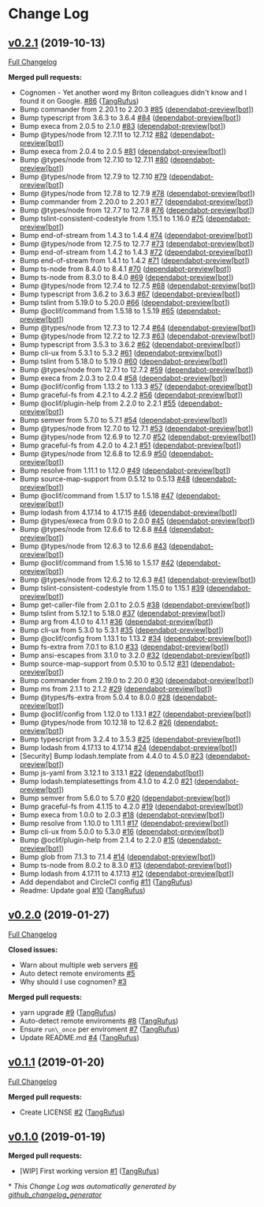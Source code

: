 # Change Log

## [v0.2.1](https://github.com/ItinerisLtd/cognomen/tree/v0.2.1) (2019-10-13)
[Full Changelog](https://github.com/ItinerisLtd/cognomen/compare/v0.2.0...v0.2.1)

**Merged pull requests:**

- Cognomen - Yet another word my Briton colleagues didn't know and I found it on Google. [\#86](https://github.com/ItinerisLtd/cognomen/pull/86) ([TangRufus](https://github.com/TangRufus))
- Bump commander from 2.20.1 to 2.20.3 [\#85](https://github.com/ItinerisLtd/cognomen/pull/85) ([dependabot-preview[bot]](https://github.com/apps/dependabot-preview))
- Bump typescript from 3.6.3 to 3.6.4 [\#84](https://github.com/ItinerisLtd/cognomen/pull/84) ([dependabot-preview[bot]](https://github.com/apps/dependabot-preview))
- Bump execa from 2.0.5 to 2.1.0 [\#83](https://github.com/ItinerisLtd/cognomen/pull/83) ([dependabot-preview[bot]](https://github.com/apps/dependabot-preview))
- Bump @types/node from 12.7.11 to 12.7.12 [\#82](https://github.com/ItinerisLtd/cognomen/pull/82) ([dependabot-preview[bot]](https://github.com/apps/dependabot-preview))
- Bump execa from 2.0.4 to 2.0.5 [\#81](https://github.com/ItinerisLtd/cognomen/pull/81) ([dependabot-preview[bot]](https://github.com/apps/dependabot-preview))
- Bump @types/node from 12.7.10 to 12.7.11 [\#80](https://github.com/ItinerisLtd/cognomen/pull/80) ([dependabot-preview[bot]](https://github.com/apps/dependabot-preview))
- Bump @types/node from 12.7.9 to 12.7.10 [\#79](https://github.com/ItinerisLtd/cognomen/pull/79) ([dependabot-preview[bot]](https://github.com/apps/dependabot-preview))
- Bump @types/node from 12.7.8 to 12.7.9 [\#78](https://github.com/ItinerisLtd/cognomen/pull/78) ([dependabot-preview[bot]](https://github.com/apps/dependabot-preview))
- Bump commander from 2.20.0 to 2.20.1 [\#77](https://github.com/ItinerisLtd/cognomen/pull/77) ([dependabot-preview[bot]](https://github.com/apps/dependabot-preview))
- Bump @types/node from 12.7.7 to 12.7.8 [\#76](https://github.com/ItinerisLtd/cognomen/pull/76) ([dependabot-preview[bot]](https://github.com/apps/dependabot-preview))
- Bump tslint-consistent-codestyle from 1.15.1 to 1.16.0 [\#75](https://github.com/ItinerisLtd/cognomen/pull/75) ([dependabot-preview[bot]](https://github.com/apps/dependabot-preview))
- Bump end-of-stream from 1.4.3 to 1.4.4 [\#74](https://github.com/ItinerisLtd/cognomen/pull/74) ([dependabot-preview[bot]](https://github.com/apps/dependabot-preview))
- Bump @types/node from 12.7.5 to 12.7.7 [\#73](https://github.com/ItinerisLtd/cognomen/pull/73) ([dependabot-preview[bot]](https://github.com/apps/dependabot-preview))
- Bump end-of-stream from 1.4.2 to 1.4.3 [\#72](https://github.com/ItinerisLtd/cognomen/pull/72) ([dependabot-preview[bot]](https://github.com/apps/dependabot-preview))
- Bump end-of-stream from 1.4.1 to 1.4.2 [\#71](https://github.com/ItinerisLtd/cognomen/pull/71) ([dependabot-preview[bot]](https://github.com/apps/dependabot-preview))
- Bump ts-node from 8.4.0 to 8.4.1 [\#70](https://github.com/ItinerisLtd/cognomen/pull/70) ([dependabot-preview[bot]](https://github.com/apps/dependabot-preview))
- Bump ts-node from 8.3.0 to 8.4.0 [\#69](https://github.com/ItinerisLtd/cognomen/pull/69) ([dependabot-preview[bot]](https://github.com/apps/dependabot-preview))
- Bump @types/node from 12.7.4 to 12.7.5 [\#68](https://github.com/ItinerisLtd/cognomen/pull/68) ([dependabot-preview[bot]](https://github.com/apps/dependabot-preview))
- Bump typescript from 3.6.2 to 3.6.3 [\#67](https://github.com/ItinerisLtd/cognomen/pull/67) ([dependabot-preview[bot]](https://github.com/apps/dependabot-preview))
- Bump tslint from 5.19.0 to 5.20.0 [\#66](https://github.com/ItinerisLtd/cognomen/pull/66) ([dependabot-preview[bot]](https://github.com/apps/dependabot-preview))
- Bump @oclif/command from 1.5.18 to 1.5.19 [\#65](https://github.com/ItinerisLtd/cognomen/pull/65) ([dependabot-preview[bot]](https://github.com/apps/dependabot-preview))
- Bump @types/node from 12.7.3 to 12.7.4 [\#64](https://github.com/ItinerisLtd/cognomen/pull/64) ([dependabot-preview[bot]](https://github.com/apps/dependabot-preview))
- Bump @types/node from 12.7.2 to 12.7.3 [\#63](https://github.com/ItinerisLtd/cognomen/pull/63) ([dependabot-preview[bot]](https://github.com/apps/dependabot-preview))
- Bump typescript from 3.5.3 to 3.6.2 [\#62](https://github.com/ItinerisLtd/cognomen/pull/62) ([dependabot-preview[bot]](https://github.com/apps/dependabot-preview))
- Bump cli-ux from 5.3.1 to 5.3.2 [\#61](https://github.com/ItinerisLtd/cognomen/pull/61) ([dependabot-preview[bot]](https://github.com/apps/dependabot-preview))
- Bump tslint from 5.18.0 to 5.19.0 [\#60](https://github.com/ItinerisLtd/cognomen/pull/60) ([dependabot-preview[bot]](https://github.com/apps/dependabot-preview))
- Bump @types/node from 12.7.1 to 12.7.2 [\#59](https://github.com/ItinerisLtd/cognomen/pull/59) ([dependabot-preview[bot]](https://github.com/apps/dependabot-preview))
- Bump execa from 2.0.3 to 2.0.4 [\#58](https://github.com/ItinerisLtd/cognomen/pull/58) ([dependabot-preview[bot]](https://github.com/apps/dependabot-preview))
- Bump @oclif/config from 1.13.2 to 1.13.3 [\#57](https://github.com/ItinerisLtd/cognomen/pull/57) ([dependabot-preview[bot]](https://github.com/apps/dependabot-preview))
- Bump graceful-fs from 4.2.1 to 4.2.2 [\#56](https://github.com/ItinerisLtd/cognomen/pull/56) ([dependabot-preview[bot]](https://github.com/apps/dependabot-preview))
- Bump @oclif/plugin-help from 2.2.0 to 2.2.1 [\#55](https://github.com/ItinerisLtd/cognomen/pull/55) ([dependabot-preview[bot]](https://github.com/apps/dependabot-preview))
- Bump semver from 5.7.0 to 5.7.1 [\#54](https://github.com/ItinerisLtd/cognomen/pull/54) ([dependabot-preview[bot]](https://github.com/apps/dependabot-preview))
- Bump @types/node from 12.7.0 to 12.7.1 [\#53](https://github.com/ItinerisLtd/cognomen/pull/53) ([dependabot-preview[bot]](https://github.com/apps/dependabot-preview))
- Bump @types/node from 12.6.9 to 12.7.0 [\#52](https://github.com/ItinerisLtd/cognomen/pull/52) ([dependabot-preview[bot]](https://github.com/apps/dependabot-preview))
- Bump graceful-fs from 4.2.0 to 4.2.1 [\#51](https://github.com/ItinerisLtd/cognomen/pull/51) ([dependabot-preview[bot]](https://github.com/apps/dependabot-preview))
- Bump @types/node from 12.6.8 to 12.6.9 [\#50](https://github.com/ItinerisLtd/cognomen/pull/50) ([dependabot-preview[bot]](https://github.com/apps/dependabot-preview))
- Bump resolve from 1.11.1 to 1.12.0 [\#49](https://github.com/ItinerisLtd/cognomen/pull/49) ([dependabot-preview[bot]](https://github.com/apps/dependabot-preview))
- Bump source-map-support from 0.5.12 to 0.5.13 [\#48](https://github.com/ItinerisLtd/cognomen/pull/48) ([dependabot-preview[bot]](https://github.com/apps/dependabot-preview))
- Bump @oclif/command from 1.5.17 to 1.5.18 [\#47](https://github.com/ItinerisLtd/cognomen/pull/47) ([dependabot-preview[bot]](https://github.com/apps/dependabot-preview))
- Bump lodash from 4.17.14 to 4.17.15 [\#46](https://github.com/ItinerisLtd/cognomen/pull/46) ([dependabot-preview[bot]](https://github.com/apps/dependabot-preview))
- Bump @types/execa from 0.9.0 to 2.0.0 [\#45](https://github.com/ItinerisLtd/cognomen/pull/45) ([dependabot-preview[bot]](https://github.com/apps/dependabot-preview))
- Bump @types/node from 12.6.6 to 12.6.8 [\#44](https://github.com/ItinerisLtd/cognomen/pull/44) ([dependabot-preview[bot]](https://github.com/apps/dependabot-preview))
- Bump @types/node from 12.6.3 to 12.6.6 [\#43](https://github.com/ItinerisLtd/cognomen/pull/43) ([dependabot-preview[bot]](https://github.com/apps/dependabot-preview))
- Bump @oclif/command from 1.5.16 to 1.5.17 [\#42](https://github.com/ItinerisLtd/cognomen/pull/42) ([dependabot-preview[bot]](https://github.com/apps/dependabot-preview))
- Bump @types/node from 12.6.2 to 12.6.3 [\#41](https://github.com/ItinerisLtd/cognomen/pull/41) ([dependabot-preview[bot]](https://github.com/apps/dependabot-preview))
- Bump tslint-consistent-codestyle from 1.15.0 to 1.15.1 [\#39](https://github.com/ItinerisLtd/cognomen/pull/39) ([dependabot-preview[bot]](https://github.com/apps/dependabot-preview))
- Bump get-caller-file from 2.0.1 to 2.0.5 [\#38](https://github.com/ItinerisLtd/cognomen/pull/38) ([dependabot-preview[bot]](https://github.com/apps/dependabot-preview))
- Bump tslint from 5.12.1 to 5.18.0 [\#37](https://github.com/ItinerisLtd/cognomen/pull/37) ([dependabot-preview[bot]](https://github.com/apps/dependabot-preview))
- Bump arg from 4.1.0 to 4.1.1 [\#36](https://github.com/ItinerisLtd/cognomen/pull/36) ([dependabot-preview[bot]](https://github.com/apps/dependabot-preview))
- Bump cli-ux from 5.3.0 to 5.3.1 [\#35](https://github.com/ItinerisLtd/cognomen/pull/35) ([dependabot-preview[bot]](https://github.com/apps/dependabot-preview))
- Bump @oclif/config from 1.13.1 to 1.13.2 [\#34](https://github.com/ItinerisLtd/cognomen/pull/34) ([dependabot-preview[bot]](https://github.com/apps/dependabot-preview))
- Bump fs-extra from 7.0.1 to 8.1.0 [\#33](https://github.com/ItinerisLtd/cognomen/pull/33) ([dependabot-preview[bot]](https://github.com/apps/dependabot-preview))
- Bump ansi-escapes from 3.1.0 to 3.2.0 [\#32](https://github.com/ItinerisLtd/cognomen/pull/32) ([dependabot-preview[bot]](https://github.com/apps/dependabot-preview))
- Bump source-map-support from 0.5.10 to 0.5.12 [\#31](https://github.com/ItinerisLtd/cognomen/pull/31) ([dependabot-preview[bot]](https://github.com/apps/dependabot-preview))
- Bump commander from 2.19.0 to 2.20.0 [\#30](https://github.com/ItinerisLtd/cognomen/pull/30) ([dependabot-preview[bot]](https://github.com/apps/dependabot-preview))
- Bump ms from 2.1.1 to 2.1.2 [\#29](https://github.com/ItinerisLtd/cognomen/pull/29) ([dependabot-preview[bot]](https://github.com/apps/dependabot-preview))
- Bump @types/fs-extra from 5.0.4 to 8.0.0 [\#28](https://github.com/ItinerisLtd/cognomen/pull/28) ([dependabot-preview[bot]](https://github.com/apps/dependabot-preview))
- Bump @oclif/config from 1.12.0 to 1.13.1 [\#27](https://github.com/ItinerisLtd/cognomen/pull/27) ([dependabot-preview[bot]](https://github.com/apps/dependabot-preview))
- Bump @types/node from 10.12.18 to 12.6.2 [\#26](https://github.com/ItinerisLtd/cognomen/pull/26) ([dependabot-preview[bot]](https://github.com/apps/dependabot-preview))
- Bump typescript from 3.2.4 to 3.5.3 [\#25](https://github.com/ItinerisLtd/cognomen/pull/25) ([dependabot-preview[bot]](https://github.com/apps/dependabot-preview))
- Bump lodash from 4.17.13 to 4.17.14 [\#24](https://github.com/ItinerisLtd/cognomen/pull/24) ([dependabot-preview[bot]](https://github.com/apps/dependabot-preview))
- \[Security\] Bump lodash.template from 4.4.0 to 4.5.0 [\#23](https://github.com/ItinerisLtd/cognomen/pull/23) ([dependabot-preview[bot]](https://github.com/apps/dependabot-preview))
- Bump js-yaml from 3.12.1 to 3.13.1 [\#22](https://github.com/ItinerisLtd/cognomen/pull/22) ([dependabot[bot]](https://github.com/apps/dependabot))
- Bump lodash.templatesettings from 4.1.0 to 4.2.0 [\#21](https://github.com/ItinerisLtd/cognomen/pull/21) ([dependabot-preview[bot]](https://github.com/apps/dependabot-preview))
- Bump semver from 5.6.0 to 5.7.0 [\#20](https://github.com/ItinerisLtd/cognomen/pull/20) ([dependabot-preview[bot]](https://github.com/apps/dependabot-preview))
- Bump graceful-fs from 4.1.15 to 4.2.0 [\#19](https://github.com/ItinerisLtd/cognomen/pull/19) ([dependabot-preview[bot]](https://github.com/apps/dependabot-preview))
- Bump execa from 1.0.0 to 2.0.3 [\#18](https://github.com/ItinerisLtd/cognomen/pull/18) ([dependabot-preview[bot]](https://github.com/apps/dependabot-preview))
- Bump resolve from 1.10.0 to 1.11.1 [\#17](https://github.com/ItinerisLtd/cognomen/pull/17) ([dependabot-preview[bot]](https://github.com/apps/dependabot-preview))
- Bump cli-ux from 5.0.0 to 5.3.0 [\#16](https://github.com/ItinerisLtd/cognomen/pull/16) ([dependabot-preview[bot]](https://github.com/apps/dependabot-preview))
- Bump @oclif/plugin-help from 2.1.4 to 2.2.0 [\#15](https://github.com/ItinerisLtd/cognomen/pull/15) ([dependabot-preview[bot]](https://github.com/apps/dependabot-preview))
- Bump glob from 7.1.3 to 7.1.4 [\#14](https://github.com/ItinerisLtd/cognomen/pull/14) ([dependabot-preview[bot]](https://github.com/apps/dependabot-preview))
- Bump ts-node from 8.0.2 to 8.3.0 [\#13](https://github.com/ItinerisLtd/cognomen/pull/13) ([dependabot-preview[bot]](https://github.com/apps/dependabot-preview))
- Bump lodash from 4.17.11 to 4.17.13 [\#12](https://github.com/ItinerisLtd/cognomen/pull/12) ([dependabot-preview[bot]](https://github.com/apps/dependabot-preview))
- Add dependabot and CircleCI config [\#11](https://github.com/ItinerisLtd/cognomen/pull/11) ([TangRufus](https://github.com/TangRufus))
- Readme: Update goal [\#10](https://github.com/ItinerisLtd/cognomen/pull/10) ([TangRufus](https://github.com/TangRufus))

## [v0.2.0](https://github.com/ItinerisLtd/cognomen/tree/v0.2.0) (2019-01-27)
[Full Changelog](https://github.com/ItinerisLtd/cognomen/compare/v0.1.1...v0.2.0)

**Closed issues:**

- Warn about multiple web servers [\#6](https://github.com/ItinerisLtd/cognomen/issues/6)
- Auto detect remote enviroments [\#5](https://github.com/ItinerisLtd/cognomen/issues/5)
- Why should I use cognomen? [\#3](https://github.com/ItinerisLtd/cognomen/issues/3)

**Merged pull requests:**

- yarn upgrade [\#9](https://github.com/ItinerisLtd/cognomen/pull/9) ([TangRufus](https://github.com/TangRufus))
- Auto-detect remote enviroments [\#8](https://github.com/ItinerisLtd/cognomen/pull/8) ([TangRufus](https://github.com/TangRufus))
- Ensure `run\_once` per enviroment [\#7](https://github.com/ItinerisLtd/cognomen/pull/7) ([TangRufus](https://github.com/TangRufus))
- Update README.md [\#4](https://github.com/ItinerisLtd/cognomen/pull/4) ([TangRufus](https://github.com/TangRufus))

## [v0.1.1](https://github.com/ItinerisLtd/cognomen/tree/v0.1.1) (2019-01-20)
[Full Changelog](https://github.com/ItinerisLtd/cognomen/compare/v0.1.0...v0.1.1)

**Merged pull requests:**

- Create LICENSE [\#2](https://github.com/ItinerisLtd/cognomen/pull/2) ([TangRufus](https://github.com/TangRufus))

## [v0.1.0](https://github.com/ItinerisLtd/cognomen/tree/v0.1.0) (2019-01-19)
**Merged pull requests:**

- \[WIP\] First working version [\#1](https://github.com/ItinerisLtd/cognomen/pull/1) ([TangRufus](https://github.com/TangRufus))



\* *This Change Log was automatically generated by [github_changelog_generator](https://github.com/skywinder/Github-Changelog-Generator)*